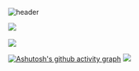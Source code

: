 



![header](https://capsule-render.vercel.app/api?type=rect&color=auto&height=150&section=header&text=정훈&fontSize=60)
</br>

<img src="https://github-readme-stats.vercel.app/api/top-langs/?username=azzudi@naver.com&layout=compact"><br><br>
<img src="https://github-readme-stats.vercel.app/api?username=azzudi@naver.com&show_icons=true">

[![Ashutosh's github activity graph](https://github-readme-activity-graph.vercel.app/graph?username=Ashutosh00710&theme=github-compact)](https://github.com/ashutosh00710/github-readme-activity-graph)
 <img src="https://img.shields.io/badge/mssql-3178C6?style=flat&logo=TypeScript&logoColor=white"/>
